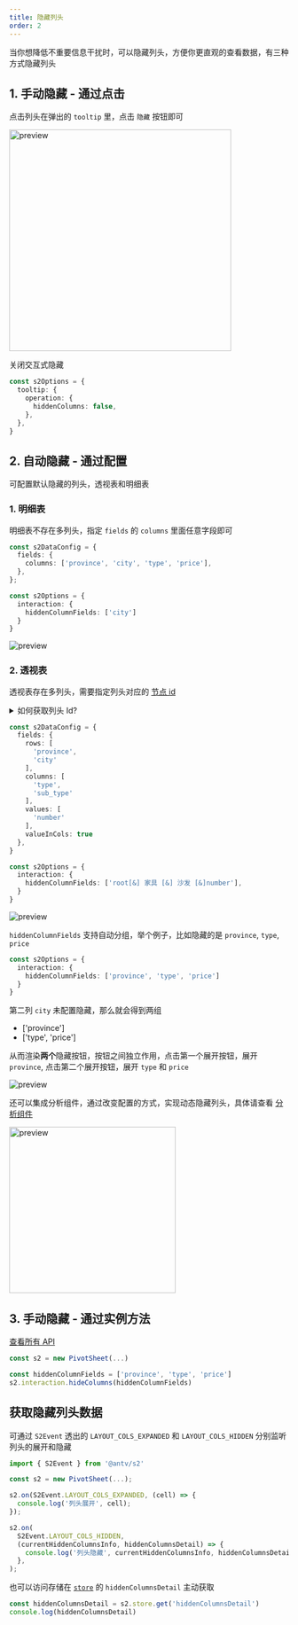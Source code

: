 ```yaml
---
title: 隐藏列头
order: 2
---
```


当你想降低不重要信息干扰时，可以隐藏列头，方便你更直观的查看数据，有三种方式隐藏列头

<Playground path='interaction/advanced/demo/pivot-hide-columns.ts' rid='pivot-hide-columns' height='400'></playground>

## 1. 手动隐藏 - 通过点击

点击列头在弹出的 `tooltip` 里，点击 `隐藏` 按钮即可

<img src="https://gw.alipayobjects.com/zos/antfincdn/pBa8%24Q1gG/15a1cdef-a4b1-4fcf-a2cf-b6f4a39f710b.png" width="400" alt="preview" />

关闭交互式隐藏

```ts
const s2Options = {
  tooltip: {
    operation: {
      hiddenColumns: false,
    },
  },
}
```

## 2. 自动隐藏 - 通过配置

可配置默认隐藏的列头，透视表和明细表

### 1. 明细表

明细表不存在多列头，指定 `fields` 的 `columns` 里面任意字段即可

```ts
const s2DataConfig = {
  fields: {
    columns: ['province', 'city', 'type', 'price'],
  },
};

const s2Options = {
  interaction: {
    hiddenColumnFields: ['city']
  }
}
```

![preview](https://gw.alipayobjects.com/zos/antfincdn/GHizMg2ok/f8d667c9-910a-40da-a6e3-74c238e7afa8.png)

### 2. 透视表

透视表存在多列头，需要指定列头对应的 [节点 id](/zh/docs/api/basic-class/node)

<details>
  <summary>如何获取列头 Id?</summary>

```ts
  // https://s2.antv.vision/zh/docs/api/basic-class/spreadsheet
  const s2 = new PivotSheet()
  console.log(s2.getColumnNodes())
```

</details>

```ts
const s2DataConfig = {
  fields: {
    rows: [
      'province',
      'city'
    ],
    columns: [
      'type',
      'sub_type'
    ],
    values: [
      'number'
    ],
    valueInCols: true
  },
}

const s2Options = {
  interaction: {
    hiddenColumnFields: ['root[&] 家具 [&] 沙发 [&]number'],
  }
}
```

![preview](https://gw.alipayobjects.com/zos/antfincdn/1VeZokRvz/a1933e73-f3ed-4289-beb1-8a06fa3292b6.png)

`hiddenColumnFields` 支持自动分组，举个例子，比如隐藏的是 `province`, `type`, `price`

```ts
const s2Options = {
  interaction: {
    hiddenColumnFields: ['province', 'type', 'price']
  }
}
```

第二列 `city` 未配置隐藏，那么就会得到两组

- ['province']
- ['type', 'price']

从而渲染**两个**隐藏按钮，按钮之间独立作用，点击第一个展开按钮，展开 `province`, 点击第二个展开按钮，展开 `type` 和 `price`

![preview](https://gw.alipayobjects.com/zos/antfincdn/LYrMG8bf5/660aa34c-5fce-4f62-b422-ee6d3b5478d1.png)

还可以集成分析组件，通过改变配置的方式，实现动态隐藏列头，具体请查看 [分析组件](/zh/docs/manual/basic/analysis/switcher/)

<img src="https://gw.alipayobjects.com/mdn/rms_56cbb2/afts/img/A*a0uHRZ70hDcAAAAAAAAAAAAAARQnAQ" height="300" alt="preview" />

## 3. 手动隐藏 - 通过实例方法

[查看所有 API](/zh/docs/api/basic-class/interaction)

```ts
const s2 = new PivotSheet(...)

const hiddenColumnFields = ['province', 'type', 'price']
s2.interaction.hideColumns(hiddenColumnFields)
```

## 获取隐藏列头数据

可通过 `S2Event` 透出的 `LAYOUT_COLS_EXPANDED` 和 `LAYOUT_COLS_HIDDEN` 分别监听列头的展开和隐藏

```ts
import { S2Event } from '@antv/s2'

const s2 = new PivotSheet(...);

s2.on(S2Event.LAYOUT_COLS_EXPANDED, (cell) => {
  console.log('列头展开', cell);
});

s2.on(
  S2Event.LAYOUT_COLS_HIDDEN,
  (currentHiddenColumnsInfo, hiddenColumnsDetail) => {
    console.log('列头隐藏', currentHiddenColumnsInfo, hiddenColumnsDetail);
  },
);
```

也可以访问存储在 [`store`](/zh/docs/api/basic-class/store) 的 `hiddenColumnsDetail` 主动获取

```ts
const hiddenColumnsDetail = s2.store.get('hiddenColumnsDetail')
console.log(hiddenColumnsDetail)
```

